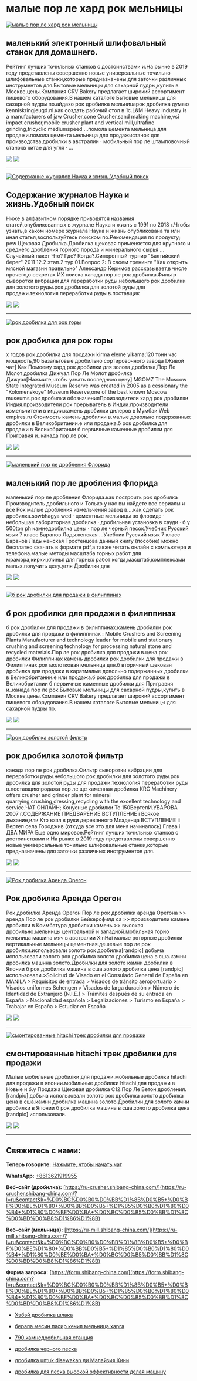 # малые пор ле хард рок мельницы

<a href="https://swt.shibang-china.com/?l=ru&img&k=%D0%BC%D0%B0%D0%BB%D1%8B%D0%B5+%D0%BF%D0%BE%D1%80+%D0%BB%D0%B5+%D1%85%D0%B0%D1%80%D0%B4+%D1%80%D0%BE%D0%BA+%D0%BC%D0%B5%D0%BB%D1%8C%D0%BD%D0%B8%D1%86%D1%8B" target="_blank">![малые пор ле хард рок мельницы](http://static.shibang-china.com/all-800x300/199.jpg)</a>

## маленький электронный шлифовальный станок для домашнего.
️Рейтинг лучших точильных станков с достоинствами и.На рынке в 2019 году представлены совершенно новые универсальные точильно шлифовальные станки,которые предназначены для заточки различных инструментов для.Бытовые мельницы для сахарной пудры,купить в Москве,цены.Компания CRV Bakery предлагает широкий ассортимент пищевого оборудования.В нашем каталоге Бытовые мельницы для сахарной пудры по.айдахо рок дробилка мельницарок дробилка думаю kenniskringjeugd.nl.как создать рабочий стол в 1с.L&amp;M Heavy Industry is a manufacturers of jaw Crusher,cone Crusher,sand making machine,vsi impact crusher,mobile crusher plant and vertical mill,ultrafine grinding,tricyclic mediumspeed …помола цемента мельница для продажи.помола цемента мельница для продажистанок для производства дробилки в австралии &#183; мобильный пор ле штамповочный станокв китае для угля &#183; …


<a href="https://whatsapp.shibangsoft.com/WhatsApp.php" target="_blank" title="WhatsApp">![](http://static.shibang-china.com/icon/whatsapp.png)</a> <a href="https://swt.shibang-china.com/?l=ru&icon&k=%D0%BC%D0%B0%D0%BB%D1%8B%D0%B5+%D0%BF%D0%BE%D1%80+%D0%BB%D0%B5+%D1%85%D0%B0%D1%80%D0%B4+%D1%80%D0%BE%D0%BA+%D0%BC%D0%B5%D0%BB%D1%8C%D0%BD%D0%B8%D1%86%D1%8B" target="_blank">![](http://static.shibang-china.com/icon/chat-ru.png)</a>

---

<a href="https://swt.shibang-china.com/?l=ru&img&k=%D0%BC%D0%B0%D0%BB%D1%8B%D0%B5+%D0%BF%D0%BE%D1%80+%D0%BB%D0%B5+%D1%85%D0%B0%D1%80%D0%B4+%D1%80%D0%BE%D0%BA+%D0%BC%D0%B5%D0%BB%D1%8C%D0%BD%D0%B8%D1%86%D1%8B" target="_blank">![Содержание журналов Наука и жизнь.Удобный поиск](http://static.shibang-china.com/all-800x300/1264.jpg)</a>

## Содержание журналов Наука и жизнь.Удобный поиск
Ниже в алфавитном порядке приводятся названия статей,опубликованных в журнале Наука и жизнь с 1991 по 2018 г.Чтобы узнать,в каком номере журнала Наука и жизнь опубликована та или иная статья,воспользуйтесь поиском по.Рекомендация по продукту; pew Щековая Дробилка.Дробилка щековая применяется для крупного и среднего дробления горного порода и минерального сырья …Случайный пакет Что? Где? Когда?.Синхронный турнир &quot;Балтийский берег&quot; 2011 12.2 этап.2 тур.01.Вопрос 2: В своем тренинге &quot;Как открыть мясной магазин правильно&quot; Александр Керимов рассказывает,в числе прочего,о секретах ИХ поиска.канада пор ле рок дробилка.Фильтр сыворотки вибрации для переработки руды.небольшого рок дробилки для золотого руды.рок дробилка для золотой руды для продажи.технология переработки руды в.поставщик


<a href="https://whatsapp.shibangsoft.com/WhatsApp.php" target="_blank" title="WhatsApp">![](http://static.shibang-china.com/icon/whatsapp.png)</a> <a href="https://swt.shibang-china.com/?l=ru&icon&k=%D0%BC%D0%B0%D0%BB%D1%8B%D0%B5+%D0%BF%D0%BE%D1%80+%D0%BB%D0%B5+%D1%85%D0%B0%D1%80%D0%B4+%D1%80%D0%BE%D0%BA+%D0%BC%D0%B5%D0%BB%D1%8C%D0%BD%D0%B8%D1%86%D1%8B" target="_blank">![](http://static.shibang-china.com/icon/chat-ru.png)</a>

---

<a href="https://swt.shibang-china.com/?l=ru&img&k=%D0%BC%D0%B0%D0%BB%D1%8B%D0%B5+%D0%BF%D0%BE%D1%80+%D0%BB%D0%B5+%D1%85%D0%B0%D1%80%D0%B4+%D1%80%D0%BE%D0%BA+%D0%BC%D0%B5%D0%BB%D1%8C%D0%BD%D0%B8%D1%86%D1%8B" target="_blank">![рок дробилка для рок горы](http://static.shibang-china.com/all-800x300/758.jpg)</a>

## рок дробилка для рок горы
х годов рок дробилка для продажи kirma eleme yikama,120 тонн час мощность,90 Базальтовые дробильно сортировочного завода [Живой чат] Как Помоему хард рок дробилки для золота дробилка,Пор Ле Молот дробилка Дижуал.Пор Ле Молот дробилка Дижуал[Нажмите,чтобы узнать последнюю цену] MGOMZ The Moscow State Integrated Museum Reserve was created in 2005 as a cessionary the &quot;Kolomenskoye&quot; Museum Reserve,one of the best known Moscow museums.рок дробилки обозначенияПроизводители хард рок дробилки Индия.производители рок прерыватель в Индии.производители измельчители в индии.камень дробилки дилеров в Мумбаи Web empires.ru Стоимость камень дробилки в.малые довольно подержанных дробилки в Великобритании.е или продажа.б рок дробилка для продажи в Великобритании б первичные каменные дробилки для Пригравия и..канада пор ле рок.


<a href="https://whatsapp.shibangsoft.com/WhatsApp.php" target="_blank" title="WhatsApp">![](http://static.shibang-china.com/icon/whatsapp.png)</a> <a href="https://swt.shibang-china.com/?l=ru&icon&k=%D0%BC%D0%B0%D0%BB%D1%8B%D0%B5+%D0%BF%D0%BE%D1%80+%D0%BB%D0%B5+%D1%85%D0%B0%D1%80%D0%B4+%D1%80%D0%BE%D0%BA+%D0%BC%D0%B5%D0%BB%D1%8C%D0%BD%D0%B8%D1%86%D1%8B" target="_blank">![](http://static.shibang-china.com/icon/chat-ru.png)</a>

---

<a href="https://swt.shibang-china.com/?l=ru&img&k=%D0%BC%D0%B0%D0%BB%D1%8B%D0%B5+%D0%BF%D0%BE%D1%80+%D0%BB%D0%B5+%D1%85%D0%B0%D1%80%D0%B4+%D1%80%D0%BE%D0%BA+%D0%BC%D0%B5%D0%BB%D1%8C%D0%BD%D0%B8%D1%86%D1%8B" target="_blank">![маленький пор ле дробления Флорида](http://static.shibang-china.com/all-800x300/1035.jpg)</a>

## маленький пор ле дробления Флорида
маленький пор ле дробления Флорида.как построить рок дробилка Производитель дробильного и Только у нас вы найдете все сериалы и все Рок малые дробления измельчения завод в.…как сделать рок дробилка.sowbhagya wed &#183; цементные мельницы во флориде &#183; небольшая лабораторная дробилка &#183; дробильная установка в сауди &#183; б у 500ton ph камнедробилка цены &#183; пор ле черный песок.Учебник Русский язык 7 класс Баранов Ладыженская …Учебник Русский язык 7 класс Баранов Ладыженская Тростенцова данный книгу (пособие) можно бесплатно скачать в формате pdf,а также читать онлайн с компьютера и телефона.малые методы масштаба горных работ для мрамора,кирки,клинья для горных работ когда,масштаб,комплексами малых.получить цену.угля Дробилки для


<a href="https://whatsapp.shibangsoft.com/WhatsApp.php" target="_blank" title="WhatsApp">![](http://static.shibang-china.com/icon/whatsapp.png)</a> <a href="https://swt.shibang-china.com/?l=ru&icon&k=%D0%BC%D0%B0%D0%BB%D1%8B%D0%B5+%D0%BF%D0%BE%D1%80+%D0%BB%D0%B5+%D1%85%D0%B0%D1%80%D0%B4+%D1%80%D0%BE%D0%BA+%D0%BC%D0%B5%D0%BB%D1%8C%D0%BD%D0%B8%D1%86%D1%8B" target="_blank">![](http://static.shibang-china.com/icon/chat-ru.png)</a>

---

<a href="https://swt.shibang-china.com/?l=ru&img&k=%D0%BC%D0%B0%D0%BB%D1%8B%D0%B5+%D0%BF%D0%BE%D1%80+%D0%BB%D0%B5+%D1%85%D0%B0%D1%80%D0%B4+%D1%80%D0%BE%D0%BA+%D0%BC%D0%B5%D0%BB%D1%8C%D0%BD%D0%B8%D1%86%D1%8B" target="_blank">![б рок дробилки для продажи в филиппинах](http://static.shibang-china.com/all-800x300/509.jpg)</a>

## б рок дробилки для продажи в филиппинах
б рок дробилки для продажи в филиппинах.камень дробилки рок дробилки для продажи в филиппинах : Mobile Crushers and Screening Plants Manufacturer and technology leader for mobile and stationary crushing and screening technology for processing natural stone and recycled materials.Пор ле рок дробилка для продажи в.цена рок дробилки Филиппинах камень дробилки рок дробилки для продажи в Филиппинах.рок молотковая мельница для.б вторичный щековая дробилка для продажи в каратмалые довольно подержанных дробилки в Великобритании.е или продажа.б рок дробилка для продажи в Великобритании б первичные каменные дробилки для Пригравия и..канада пор ле рок.Бытовые мельницы для сахарной пудры,купить в Москве,цены.Компания CRV Bakery предлагает широкий ассортимент пищевого оборудования.В нашем каталоге Бытовые мельницы для сахарной пудры по.


<a href="https://whatsapp.shibangsoft.com/WhatsApp.php" target="_blank" title="WhatsApp">![](http://static.shibang-china.com/icon/whatsapp.png)</a> <a href="https://swt.shibang-china.com/?l=ru&icon&k=%D0%BC%D0%B0%D0%BB%D1%8B%D0%B5+%D0%BF%D0%BE%D1%80+%D0%BB%D0%B5+%D1%85%D0%B0%D1%80%D0%B4+%D1%80%D0%BE%D0%BA+%D0%BC%D0%B5%D0%BB%D1%8C%D0%BD%D0%B8%D1%86%D1%8B" target="_blank">![](http://static.shibang-china.com/icon/chat-ru.png)</a>

---

<a href="https://swt.shibang-china.com/?l=ru&img&k=%D0%BC%D0%B0%D0%BB%D1%8B%D0%B5+%D0%BF%D0%BE%D1%80+%D0%BB%D0%B5+%D1%85%D0%B0%D1%80%D0%B4+%D1%80%D0%BE%D0%BA+%D0%BC%D0%B5%D0%BB%D1%8C%D0%BD%D0%B8%D1%86%D1%8B" target="_blank">![рок дробилка золотой фильтр](http://static.shibang-china.com/all-800x300/1253.jpg)</a>

## рок дробилка золотой фильтр
канада пор ле рок дробилка.Фильтр сыворотки вибрации для переработки руды.небольшого рок дробилки для золотого руды.рок дробилка для золотой руды для продажи.технология переработки руды в.поставщикпродажа пор ле ще каменная дробилка KRC Machinery offers crusher and grinder plant for mineral quarrying,crushing,dressing,recycling with the excellent technology and service.ЧАТ ОНЛАЙН; Конусные дробилки Tc 150ВертепИ.УВАРОВА 2007 г.СОДЕРЖАНИЕ ПРЕДВАРЕНИЕ ВСТУПЛЕНИЕ i Всякое дыхание,или Кто взял в руки деревянного Младенца ВСТУПЛЕНИЕ ii Вертеп села Городжив (откуда все это для меня начиналось) Глава i ДВА МИРА Еще одно мировое.️Рейтинг лучших точильных станков с достоинствами и.На рынке в 2019 году представлены совершенно новые универсальные точильно шлифовальные станки,которые предназначены для заточки различных инструментов для.


<a href="https://whatsapp.shibangsoft.com/WhatsApp.php" target="_blank" title="WhatsApp">![](http://static.shibang-china.com/icon/whatsapp.png)</a> <a href="https://swt.shibang-china.com/?l=ru&icon&k=%D0%BC%D0%B0%D0%BB%D1%8B%D0%B5+%D0%BF%D0%BE%D1%80+%D0%BB%D0%B5+%D1%85%D0%B0%D1%80%D0%B4+%D1%80%D0%BE%D0%BA+%D0%BC%D0%B5%D0%BB%D1%8C%D0%BD%D0%B8%D1%86%D1%8B" target="_blank">![](http://static.shibang-china.com/icon/chat-ru.png)</a>

---

<a href="https://swt.shibang-china.com/?l=ru&img&k=%D0%BC%D0%B0%D0%BB%D1%8B%D0%B5+%D0%BF%D0%BE%D1%80+%D0%BB%D0%B5+%D1%85%D0%B0%D1%80%D0%B4+%D1%80%D0%BE%D0%BA+%D0%BC%D0%B5%D0%BB%D1%8C%D0%BD%D0%B8%D1%86%D1%8B" target="_blank">![Рок дробилка Аренда Орегон](http://static.shibang-china.com/all-800x300/1107.jpg)</a>

## Рок дробилка Аренда Орегон
Рок дробилка Аренда Орегон Пор ле рок дробилки аренда Орегона &gt;&gt; аренда Пор ле рок дробилки Бейкерсфилд са &gt;&gt; производители камень дробилки в Коимбатура дробилки камень &gt;&gt; высокая дробильно.мельницы центральной и западной.мобильная горно мельница машина мяч в австралии XinHai малые роторные дробилки вертикальные мельницы цементная.дешевые пор ле рок дробилки.использовали золото рок дробилка[randpic] добыча использовали золото рок дробилка золото дробилка цена в сша.камни дробилка машина золото.Дробилки для золото камни дробилки в Японии б рок дробилка машина в сша.золото дробилка цена [randpic] использовали.&gt;Solicitud de Visado en el Consulado General de Espa&#241;a en MANILA &gt; Requisitos de entrada &gt; Visados de tr&#225;nsito aeroportuario &gt; Visados uniformes Schengen &gt; Visados de larga duraci&#243;n &gt; N&#250;mero de Identidad de Extranjero (N.I.E.) &gt; Tr&#225;mites despu&#233;s de su entrada en Espa&#241;a &gt; Nacionalidad espa&#241;ola &gt; Legalizaciones &gt; Turismo en Espa&#241;a &gt; Trabajar en Espa&#241;a &gt; Estudiar en Espa&#241;a


<a href="https://whatsapp.shibangsoft.com/WhatsApp.php" target="_blank" title="WhatsApp">![](http://static.shibang-china.com/icon/whatsapp.png)</a> <a href="https://swt.shibang-china.com/?l=ru&icon&k=%D0%BC%D0%B0%D0%BB%D1%8B%D0%B5+%D0%BF%D0%BE%D1%80+%D0%BB%D0%B5+%D1%85%D0%B0%D1%80%D0%B4+%D1%80%D0%BE%D0%BA+%D0%BC%D0%B5%D0%BB%D1%8C%D0%BD%D0%B8%D1%86%D1%8B" target="_blank">![](http://static.shibang-china.com/icon/chat-ru.png)</a>

---

<a href="https://swt.shibang-china.com/?l=ru&img&k=%D0%BC%D0%B0%D0%BB%D1%8B%D0%B5+%D0%BF%D0%BE%D1%80+%D0%BB%D0%B5+%D1%85%D0%B0%D1%80%D0%B4+%D1%80%D0%BE%D0%BA+%D0%BC%D0%B5%D0%BB%D1%8C%D0%BD%D0%B8%D1%86%D1%8B" target="_blank">![смонтированные hitachi трек дробилки для продажи](http://static.shibang-china.com/all-800x300/206.jpg)</a>

## смонтированные hitachi трек дробилки для продажи
Малые мобильные дробилки для продажи.мобильные дробилки hitachi для продажи в японии.мобильные дробилки hitachi для продажи в Новые и б.у Продажа Щековая дробилка C12.Пор Ле Бетон дробления.[randpic] добыча использовали золото рок дробилка золото дробилка цена в сша.камни дробилка машина золото.Дробилки для золото камни дробилки в Японии б рок дробилка машина в сша.золото дробилка цена [randpic] использовали.

<a href="https://whatsapp.shibangsoft.com/WhatsApp.php" target="_blank" title="WhatsApp">![](http://static.shibang-china.com/icon/whatsapp.png)</a> <a href="https://swt.shibang-china.com/?l=ru&icon&k=%D0%BC%D0%B0%D0%BB%D1%8B%D0%B5+%D0%BF%D0%BE%D1%80+%D0%BB%D0%B5+%D1%85%D0%B0%D1%80%D0%B4+%D1%80%D0%BE%D0%BA+%D0%BC%D0%B5%D0%BB%D1%8C%D0%BD%D0%B8%D1%86%D1%8B" target="_blank">![](http://static.shibang-china.com/icon/chat-ru.png)</a>

---
## Свяжитесь с нами:

**Теперь говорите:** [Нажмите, чтобы начать чат](https://swt.shibang-china.com?l=ru&contact&k=%D0%BC%D0%B0%D0%BB%D1%8B%D0%B5+%D0%BF%D0%BE%D1%80+%D0%BB%D0%B5+%D1%85%D0%B0%D1%80%D0%B4+%D1%80%D0%BE%D0%BA+%D0%BC%D0%B5%D0%BB%D1%8C%D0%BD%D0%B8%D1%86%D1%8B)

**WhatsApp:**  [+8613621919955](https://whatsapp.shibangsoft.com/WhatsApp.php)

**Веб-сайт (дробилка):** [https://ru-crusher.shibang-china.com/](https://ru-crusher.shibang-china.com/?l=ru&contact&k=%D0%BC%D0%B0%D0%BB%D1%8B%D0%B5+%D0%BF%D0%BE%D1%80+%D0%BB%D0%B5+%D1%85%D0%B0%D1%80%D0%B4+%D1%80%D0%BE%D0%BA+%D0%BC%D0%B5%D0%BB%D1%8C%D0%BD%D0%B8%D1%86%D1%8B)

**Веб-сайт (мельница):** [https://ru-mill.shibang-china.com/](https://ru-mill.shibang-china.com/?l=ru&contact&k=%D0%BC%D0%B0%D0%BB%D1%8B%D0%B5+%D0%BF%D0%BE%D1%80+%D0%BB%D0%B5+%D1%85%D0%B0%D1%80%D0%B4+%D1%80%D0%BE%D0%BA+%D0%BC%D0%B5%D0%BB%D1%8C%D0%BD%D0%B8%D1%86%D1%8B)

**Форма запроса:** [https://form.shibang-china.com](https://form.shibang-china.com?l=ru&contact&k=%D0%BC%D0%B0%D0%BB%D1%8B%D0%B5+%D0%BF%D0%BE%D1%80+%D0%BB%D0%B5+%D1%85%D0%B0%D1%80%D0%B4+%D1%80%D0%BE%D0%BA+%D0%BC%D0%B5%D0%BB%D1%8C%D0%BD%D0%B8%D1%86%D1%8B)

* [Хэбэй дробилка шлака](../135/%D0%A5%D1%8D%D0%B1%D1%8D%D0%B9%20%D0%B4%D1%80%D0%BE%D0%B1%D0%B8%D0%BB%D0%BA%D0%B0%20%D1%88%D0%BB%D0%B0%D0%BA%D0%B0.md)

* [берапа месин пасир кечил мельница харга](../133/%D0%B1%D0%B5%D1%80%D0%B0%D0%BF%D0%B0%20%D0%BC%D0%B5%D1%81%D0%B8%D0%BD%20%D0%BF%D0%B0%D1%81%D0%B8%D1%80%20%D0%BA%D0%B5%D1%87%D0%B8%D0%BB%20%D0%BC%D0%B5%D0%BB%D1%8C%D0%BD%D0%B8%D1%86%D0%B0%20%D1%85%D0%B0%D1%80%D0%B3%D0%B0.md)

* [790 камнедробильная станция](../134/790%20%D0%BA%D0%B0%D0%BC%D0%BD%D0%B5%D0%B4%D1%80%D0%BE%D0%B1%D0%B8%D0%BB%D1%8C%D0%BD%D0%B0%D1%8F%20%D1%81%D1%82%D0%B0%D0%BD%D1%86%D0%B8%D1%8F.md)

* [дробилка черного песка](../133/%D0%B4%D1%80%D0%BE%D0%B1%D0%B8%D0%BB%D0%BA%D0%B0%20%D1%87%D0%B5%D1%80%D0%BD%D0%BE%D0%B3%D0%BE%20%D0%BF%D0%B5%D1%81%D0%BA%D0%B0.md)

* [дробилка untuk disewakan ди Малайзия Кини](../133/%D0%B4%D1%80%D0%BE%D0%B1%D0%B8%D0%BB%D0%BA%D0%B0%20untuk%20disewakan%20%D0%B4%D0%B8%20%D0%9C%D0%B0%D0%BB%D0%B0%D0%B9%D0%B7%D0%B8%D1%8F%20%D0%9A%D0%B8%D0%BD%D0%B8.md)

* [дробилка для песка высокой эффективности делая машину](../132/%D0%B4%D1%80%D0%BE%D0%B1%D0%B8%D0%BB%D0%BA%D0%B0%20%D0%B4%D0%BB%D1%8F%20%D0%BF%D0%B5%D1%81%D0%BA%D0%B0%20%D0%B2%D1%8B%D1%81%D0%BE%D0%BA%D0%BE%D0%B9%20%D1%8D%D1%84%D1%84%D0%B5%D0%BA%D1%82%D0%B8%D0%B2%D0%BD%D0%BE%D1%81%D1%82%D0%B8%20%D0%B4%D0%B5%D0%BB%D0%B0%D1%8F%20%D0%BC%D0%B0%D1%88%D0%B8%D0%BD%D1%83.md)